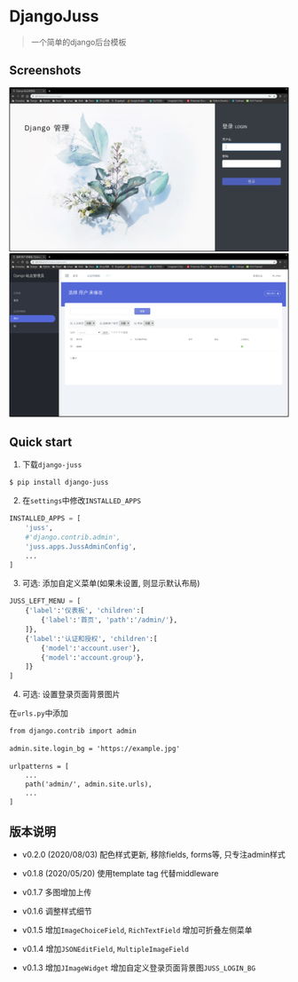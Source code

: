 # DjangoJuss

> 一个简单的django后台模板

## Screenshots

![Login](./login.png)
![Users](./users.png)


## Quick start

1. 下载`django-juss`

```bash
$ pip install django-juss
```

2. 在`settings`中修改`INSTALLED_APPS`

```python
INSTALLED_APPS = [
    'juss',
    #'django.contrib.admin',
    'juss.apps.JussAdminConfig',
    ...
]
```

3. 可选: 添加自定义菜单(如果未设置, 则显示默认布局)

```python
JUSS_LEFT_MENU = [
    {'label':'仪表板', 'children':[
        {'label':'首页', 'path':'/admin/'},
    ]},
    {'label':'认证和授权', 'children':[
        {'model':'account.user'},
        {'model':'account.group'},
    ]}
]

```

4. 可选: 设置登录页面背景图片

在`urls.py`中添加

```
from django.contrib import admin

admin.site.login_bg = 'https://example.jpg'

urlpatterns = [
    ...
    path('admin/', admin.site.urls),
    ...
]
```


## 版本说明

* v0.2.0 (2020/08/03)
  配色样式更新, 移除fields, forms等, 只专注admin样式

* v0.1.8 (2020/05/20)
  使用template tag 代替middleware

* v0.1.7
  多图增加上传

* v0.1.6
  调整样式细节

* v0.1.5
  增加`ImageChoiceField`, `RichTextField`
  增加可折叠左侧菜单

* v0.1.4
  增加`JSONEditField`, `MultipleImageField`

* v0.1.3
  增加`JImageWidget`
  增加自定义登录页面背景图`JUSS_LOGIN_BG`
